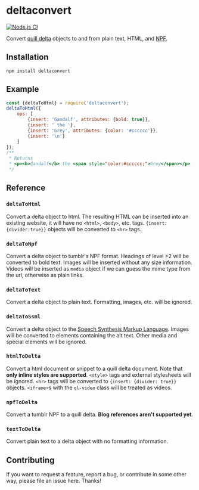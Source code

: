 # deltaconvert

[![Node.js CI](https://github.com/jfhr/deltaconvert/actions/workflows/build_and_test.yml/badge.svg)](https://github.com/jfhr/deltaconvert/actions/workflows/build_and_test.yml)

Convert [quill delta](https://quilljs.com/docs/delta/) objects to and from plain text, HTML, and 
[NPF](https://github.com/tumblr/docs/blob/master/npf-spec.md).

## Installation

```shell
npm install deltaconvert
```

## Example

```javascript
const {deltaToHtml} = require('deltaconvert');
deltaToHtml({
    ops: [
        {insert: 'Gandalf', attributes: {bold: true}},
        {insert: ' the '},
        {insert: 'Grey', attributes: {color: '#cccccc'}},
        {insert: '\n'}
    ]
});
/** 
 * Returns
 * <p><b>Gandalf</b> the <span style="color:#cccccc;">Grey</span></p>
 */
```

## Reference

### `deltaToHtml`

Convert a delta object to html. The resulting HTML can be inserted into an existing website, it will have no `<html>`, 
`<body>`, etc. tags. `{insert: {divider:true}}` objects will be converted to `<hr>` tags.

### `deltaToNpf`

Convert a delta object to tumblr's NPF format. Headings of level >2 will be converted to bold text. Images will be
inserted without any size information. Videos will be inserted as `media` object if we can guess the mime type from the
url, otherwise as plain links.

### `deltaToText`

Convert a delta object to plain text. Formatting, images, etc. will be ignored.

### `deltaToSsml`

Convert a delta object to the [Speech Synthesis Markup Language](https://cloud.google.com/text-to-speech/docs/ssml#p).
Images will be converted to elements containing the alt text. Other media and special elements will be ignored.

### `htmlToDelta`

Convert a html document or snippet to a quill delta document. Note that **only inline styles are supported**. 
`<style>` tags and external stylesheets will be ignored. `<hr>` tags will be converted to `{insert: {divider: true}}`
objects. `<iframe>`s with the `ql-video` class will be treated as videos.

### `npfToDelta`

Convert a tumblr NPF to a quill delta. **Blog references aren't supported yet**.

### `textToDelta`

Convert plain text to a delta object with no formatting information.

## Contributing

If you want to request a feature, report a bug, or contribute in some other way, please file an issue here.
Thanks!
